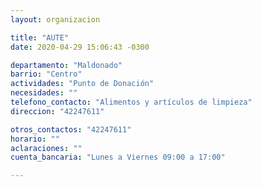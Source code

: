 ```yaml
---
layout: organizacion

title: "AUTE"
date: 2020-04-29 15:06:43 -0300

departamento: "Maldonado"
barrio: "Centro"
actividades: "Punto de Donación"
necesidades: ""
telefono_contacto: "Alimentos y artículos de limpieza"
direccion: "42247611"

otros_contactos: "42247611"
horario: ""
aclaraciones: ""
cuenta_bancaria: "Lunes a Viernes 09:00 a 17:00"

---
```

